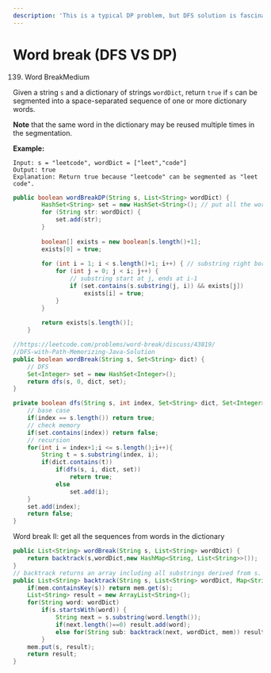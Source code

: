 ```yaml
---
description: 'This is a typical DP problem, but DFS solution is fascinating to checkout :)'
---
```


# Word break \(DFS VS DP\)



139. Word BreakMedium

Given a string `s` and a dictionary of strings `wordDict`, return `true` if `s` can be segmented into a space-separated sequence of one or more dictionary words.

**Note** that the same word in the dictionary may be reused multiple times in the segmentation.

**Example:**

```text
Input: s = "leetcode", wordDict = ["leet","code"]
Output: true
Explanation: Return true because "leetcode" can be segmented as "leet code".
```

```java
public boolean wordBreakDP(String s, List<String> wordDict) {
        HashSet<String> set = new HashSet<String>(); // put all the words in a set for faster retrieve
        for (String str: wordDict) {
            set.add(str);
        }
        
        boolean[] exists = new boolean[s.length()+1];
        exists[0] = true;
        
        for (int i = 1; i < s.length()+1; i++) { // substring right border non-inclusive
            for (int j = 0; j < i; j++) {
                // substring start at j, ends at i-1
                if (set.contains(s.substring(j, i)) && exists[j])
                    exists[i] = true;
            }
        }
        
        return exists[s.length()];
    }
```

```java
//https://leetcode.com/problems/word-break/discuss/43819/
//DFS-with-Path-Memorizing-Java-Solution
public boolean wordBreak(String s, Set<String> dict) {
    // DFS
    Set<Integer> set = new HashSet<Integer>();
    return dfs(s, 0, dict, set);
}

private boolean dfs(String s, int index, Set<String> dict, Set<Integer> set){
    // base case
    if(index == s.length()) return true;
    // check memory
    if(set.contains(index)) return false;
    // recursion
    for(int i = index+1;i <= s.length();i++){
        String t = s.substring(index, i);
        if(dict.contains(t))
            if(dfs(s, i, dict, set))
                return true;
            else
                set.add(i);
    }
    set.add(index);
    return false;
}
```

Word break II: get all the sequences from words in the dictionary

```java
public List<String> wordBreak(String s, List<String> wordDict) {
    return backtrack(s,wordDict,new HashMap<String, List<String>>());
}
// backtrack returns an array including all substrings derived from s.
public List<String> backtrack(String s, List<String> wordDict, Map<String,List<String>> mem){
    if(mem.containsKey(s)) return mem.get(s);
    List<String> result = new ArrayList<String>();
    for(String word: wordDict)
        if(s.startsWith(word)) {
            String next = s.substring(word.length());
            if(next.length()==0) result.add(word);
            else for(String sub: backtrack(next, wordDict, mem)) result.add(word+" "+sub);
        }
    mem.put(s, result);
    return result;
}
```

